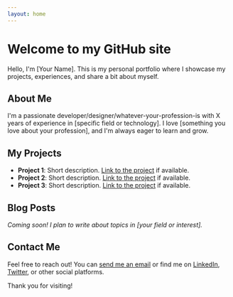 ```yaml
---
layout: home
---
```


# Welcome to my GitHub site

Hello, I'm [Your Name]. This is my personal portfolio where I showcase my projects, experiences, and share a bit about myself.

## About Me

I'm a passionate developer/designer/whatever-your-profession-is with X years of experience in [specific field or technology]. I love [something you love about your profession], and I'm always eager to learn and grow.

## My Projects

- **Project 1**: Short description. [Link to the project](#) if available.
- **Project 2**: Short description. [Link to the project](#) if available.
- **Project 3**: Short description. [Link to the project](#) if available.

## Blog Posts

*Coming soon! I plan to write about topics in [your field or interest].*

## Contact Me

Feel free to reach out! You can [send me an email](mailto:your.email@example.com) or find me on [LinkedIn](https://linkedin.com/in/yourusername), [Twitter](https://twitter.com/yourusername), or other social platforms.

Thank you for visiting!

